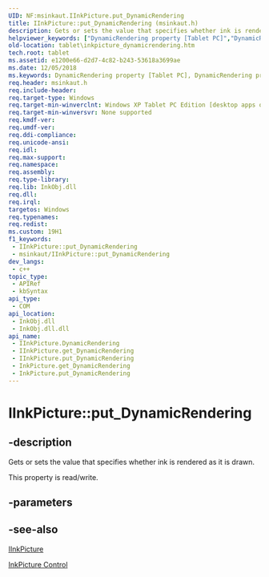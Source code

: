 ```yaml
---
UID: NF:msinkaut.IInkPicture.put_DynamicRendering
title: IInkPicture::put_DynamicRendering (msinkaut.h)
description: Gets or sets the value that specifies whether ink is rendered as it is drawn.
helpviewer_keywords: ["DynamicRendering property [Tablet PC]","DynamicRendering property [Tablet PC]","IInkPicture interface","IInkPicture interface [Tablet PC]","DynamicRendering property","IInkPicture.DynamicRendering","IInkPicture.put_DynamicRendering","IInkPicture::DynamicRendering","IInkPicture::get_DynamicRendering","IInkPicture::put_DynamicRendering","InkPicture.get_DynamicRendering","InkPicture.put_DynamicRendering","get_DynamicRendering","msinkaut/IInkPicture::DynamicRendering","msinkaut/IInkPicture::get_DynamicRendering","msinkaut/IInkPicture::put_DynamicRendering","put_DynamicRendering","tablet.inkpicture_dynamicrendering"]
old-location: tablet\inkpicture_dynamicrendering.htm
tech.root: tablet
ms.assetid: e1200e66-d2d7-4c82-b243-53618a3699ae
ms.date: 12/05/2018
ms.keywords: DynamicRendering property [Tablet PC], DynamicRendering property [Tablet PC],IInkPicture interface, IInkPicture interface [Tablet PC],DynamicRendering property, IInkPicture.DynamicRendering, IInkPicture.put_DynamicRendering, IInkPicture::DynamicRendering, IInkPicture::get_DynamicRendering, IInkPicture::put_DynamicRendering, InkPicture.get_DynamicRendering, InkPicture.put_DynamicRendering, get_DynamicRendering, msinkaut/IInkPicture::DynamicRendering, msinkaut/IInkPicture::get_DynamicRendering, msinkaut/IInkPicture::put_DynamicRendering, put_DynamicRendering, tablet.inkpicture_dynamicrendering
req.header: msinkaut.h
req.include-header: 
req.target-type: Windows
req.target-min-winverclnt: Windows XP Tablet PC Edition [desktop apps only]
req.target-min-winversvr: None supported
req.kmdf-ver: 
req.umdf-ver: 
req.ddi-compliance: 
req.unicode-ansi: 
req.idl: 
req.max-support: 
req.namespace: 
req.assembly: 
req.type-library: 
req.lib: InkObj.dll
req.dll: 
req.irql: 
targetos: Windows
req.typenames: 
req.redist: 
ms.custom: 19H1
f1_keywords:
 - IInkPicture::put_DynamicRendering
 - msinkaut/IInkPicture::put_DynamicRendering
dev_langs:
 - c++
topic_type:
 - APIRef
 - kbSyntax
api_type:
 - COM
api_location:
 - InkObj.dll
 - InkObj.dll.dll
api_name:
 - IInkPicture.DynamicRendering
 - IInkPicture.get_DynamicRendering
 - IInkPicture.put_DynamicRendering
 - InkPicture.get_DynamicRendering
 - InkPicture.put_DynamicRendering
---
```


# IInkPicture::put_DynamicRendering


## -description

Gets or sets the value that specifies whether ink is rendered as it is drawn.



This property is read/write.

## -parameters

## -see-also

<a href="../msinkaut/nn-msinkaut-iinkpicture.md">IInkPicture</a>



<a href="/windows/desktop/tablet/inkpicture-control">InkPicture Control</a>
